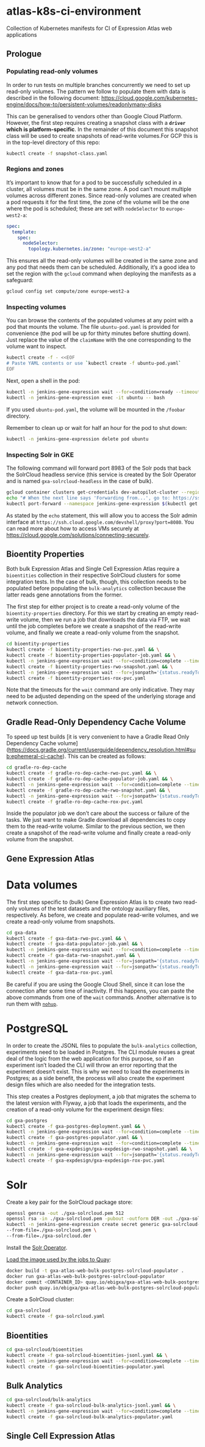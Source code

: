 # atlas-k8s-ci-environment
Collection of Kubernetes manifests for CI of Expression Atlas web applications


## Prologue
### Populating read-only volumes
In order to run tests on multiple branches concurrently we need to set up read-only volumes. The pattern we follow to
populate them with data is described in the following document:
https://cloud.google.com/kubernetes-engine/docs/how-to/persistent-volumes/readonlymany-disks

This can be generalised to vendors other than Google Cloud Platform. However, the first step requires creating a
snapshot class with a **`driver` which is platform-specific**. In the remainder of this document this snapshot class 
will be used to create snapshots of read-write volumes.For GCP this is in the top-level directory of this repo:
```bash
kubectl create -f snapshot-class.yaml
```

### Regions and zones
It’s important to know that for a pod to be successfully scheduled in a cluster, all volumes must be in the same zone.
A pod can’t mount multiple volumes across different zones. Since read-only volumes are created when a pod requests it
for the first time, the zone of the volume will be the one where the pod is scheduled; these are set with
`nodeSelector` to `europe-west2-a`:
```yaml
spec:
  template:
    spec:
      nodeSelector:
        topology.kubernetes.io/zone: "europe-west2-a"
```

This ensures all the read-only volumes will be created in the same zone and any pod that needs them can be scheduled.
Additionally, it’s a good idea to set the region with the `gcloud` command when deploying the manifests as a safeguard:
```bash
gcloud config set compute/zone europe-west2-a
```

### Inspecting volumes
You can browse the contents of the populated volumes at any point with a pod that mounts the volume. The file 
`ubuntu-pod.yaml` is provided for convenience (the pod will be up for thirty minutes before shutting down). Just
replace the value of the `claimName` with the one corresponding to the volume want to inspect.
```bash
kubectl create -f - <<EOF
# Paste YAML contents or use `kubectl create -f ubuntu-pod.yaml`
EOF
```

Next, open a shell in the pod:
```bash
kubectl -n jenkins-gene-expression wait --for=condition=ready --timeout=1h pod ubuntu && \
kubectl -n jenkins-gene-expression exec -it ubuntu -- bash
```

If you used `ubuntu-pod.yaml`, the volume will be mounted in the `/foobar` directory.

Remember to clean up or wait for half an hour for the pod to shut down: 
```bash
kubectl -n jenkins-gene-expression delete pod ubuntu
```

### Inspecting Solr in GKE
The following command will forward port 8983 of the Solr pods that back the SolrCloud headless service (this service is
created by the Solr Operator and is named `gxa-solrcloud-headless` in the case of bulk).
```bash
gcloud container clusters get-credentials dev-autopilot-cluster --region europe-west2 --project prj-int-dev-atlas-app-intg && \
echo "# When the next line says 'Forwarding from...', go to: https://ssh.cloud.google.com/devshell/proxy?port=8080" && \
kubectl port-forward --namespace jenkins-gene-expression $(kubectl get pod --namespace jenkins-gene-expression --selector="solr-cloud=gxa,technology=solr-cloud" --output jsonpath='{.items[0].metadata.name}') 8080:8983
```

As stated by the `echo` statement, this will allow you to access the Solr admin interface at
`https://ssh.cloud.google.com/devshell/proxy?port=8080`. You can read more about how to access VMs securely at
https://cloud.google.com/solutions/connecting-securely.


## Bioentity Properties
Both bulk Expression Atlas and Single Cell Expression Atlas require a `bioentities` collection in their respective
SolrCloud clusters for some integration tests. In the case of bulk, though, this collection needs to be populated
before populating the `bulk-analytics` collection because the latter reads gene annotations from the former.

The first step for either project is to create a read-only volume of the `bioentity-properties` directory. For this we
start by creating an empty read-write volume, then we run a job that downloads the data via FTP, we wait until the job
completes before we create a snapshot of the read-write volume, and finally we create a read-only volume from the
snapshot.
```bash
cd bioentity-properties
kubectl create -f bioentity-properties-rwo-pvc.yaml && \
kubectl create -f bioentity-properties-populator-job.yaml && \
kubectl -n jenkins-gene-expression wait --for=condition=complete --timeout=1h job bioentity-properties-populator && \
kubectl create -f bioentity-properties-rwo-snapshot.yaml && \
kubectl -n jenkins-gene-expression wait --for=jsonpath='{status.readyToUse}'=true --timeout=15m volumesnapshot bioentity-properties-rwo-snapshot && \
kubectl create -f bioentity-properties-rox-pvc.yaml
```

Note that the timeouts for the `wait` command are only indicative. They may need to be adjusted depending on the speed 
of the underlying storage and network connection.

## Gradle Read-Only Dependency Cache Volume
To speed up test builds [it is very convenient to have a Gradle Read Only Dependency Cache volume]
(https://docs.gradle.org/current/userguide/dependency_resolution.html#sub:ephemeral-ci-cache). This can be created
as follows:
```bash
cd gradle-ro-dep-cache
kubectl create -f gradle-ro-dep-cache-rwo-pvc.yaml && \
kubectl create -f gradle-ro-dep-cache-populator-job.yaml && \
kubectl -n jenkins-gene-expression wait --for=condition=complete --timeout=1h job gradle-ro-dep-cache-populator && \
kubectl create -f gradle-ro-dep-cache-rwo-snapshot.yaml && \
kubectl -n jenkins-gene-expression wait --for=jsonpath='{status.readyToUse}'=true --timeout=15m volumesnapshot gradle-7.0-ro-dep-cache-rwo-snapshot && \
kubectl create -f gradle-ro-dep-cache-rox-pvc.yaml
```

Inside the populator job we don’t care about the success or failure of the tasks. We just want to make Gradle download
all dependencies to copy them to the read-write volume. Similar to the previous section, we then create a snapshot of
the read-write volume and finally create a read-only volume from the snapshot.


## Gene Expression Atlas
# Data volumes
The first step specific to (bulk) Gene Expression Atlas is to create two read-only volumes of the test datasets and the
ontology auxiliary files, respectively. As before, we create and populate read-write volumes, and we create a read-only
volume from snapshots.
```bash
cd gxa-data
kubectl create -f gxa-data-rwo-pvc.yaml && \
kubectl create -f gxa-data-populator-job.yaml && \
kubectl -n jenkins-gene-expression wait --for=condition=complete --timeout=6h job gxa-data-populator && \
kubectl create -f gxa-data-rwo-snapshot.yaml && \
kubectl -n jenkins-gene-expression wait --for=jsonpath='{status.readyToUse}'=true --timeout=1h volumesnapshot gxa-data-rwo-snapshot && \
kubectl -n jenkins-gene-expression wait --for=jsonpath='{status.readyToUse}'=true --timeout=15m volumesnapshot gxa-data-ontology-rwo-snapshot && \
kubectl create -f gxa-data-rox-pvc.yaml
```

Be careful if you are using the Google Cloud Shell, since it can lose the connection after some time of inactivity. If
this happens, you can paste the above commands from one of the `wait` commands. Another alternative is to run them
with [`nohup`](https://man7.org/linux/man-pages/man1/nohup.1.html).


# PostgreSQL
In order to create the JSONL files to populate the `bulk-analytics` collection, experiments need to be loaded in 
Postgres. The CLI module reuses a great deal of the logic from the web application for this purpose, so if an
experiment isn’t loaded the CLI will throw an error reporting that the experiment doesn’t exist. This is why we need to
load the experiments in Postgres; as a side benefit, the process will also create the experiment design files which are
also needed for the integration tests.

This step creates a Postgres deployment, a job that migrates the schema to the latest version with Flyway, a job that
loads the experiments, and the creation of a read-only volume for the experiment design files:
```bash
cd gxa-postgres
kubectl create -f gxa-postgres-deployment.yaml && \
kubectl -n jenkins-gene-expression wait --for=condition=complete --timeout=30m job gxa-postgres-migrator && \
kubectl create -f gxa-postgres-populator.yaml && \
kubectl -n jenkins-gene-expression wait --for=condition=complete --timeout=1h job gxa-postgres-populator && \
kubectl create -f gxa-expdesign/gxa-expdesign-rwo-snapshot.yaml && \
kubectl -n jenkins-gene-expression wait --for=jsonpath='{status.readyToUse}'=true --timeout=15m volumesnapshot gxa-expdesign-rwo-snapshot && \
kubectl create -f gxa-expdesign/gxa-expdesign-rox-pvc.yaml
```

# Solr
Create a key pair for the SolrCloud package store:
```bash
openssl genrsa -out ./gxa-solrcloud.pem 512
openssl rsa -in ./gxa-solrcloud.pem -pubout -outform DER -out ./gxa-solrcloud.der
kubectl -n jenkins-gene-expression create secret generic gxa-solrcloud-package-store-keys \
--from-file=./gxa-solrcloud.pem \
--from-file=./gxa-solrcloud.der
```

Install the [Solr Operator](https://solr.apache.org/operator/).

[Load the image used by the jobs to Quay](https://docs.quay.io/solution/getting-started.html):
```bash
docker build -t gxa-atlas-web-bulk-postgres-solrcloud-populator .
docker run gxa-atlas-web-bulk-postgres-solrcloud-populator
docker commit <CONTAINER_ID> quay.io/ebigxa/gxa-atlas-web-bulk-postgres-solrcloud-populator
docker push quay.io/ebigxa/gxa-atlas-web-bulk-postgres-solrcloud-populator:latest
```

Create a SolrCloud cluster:
```bash
cd gxa-solrcloud
kubectl create -f gxa-solrcloud.yaml
```

## Bioentities
```bash
cd gxa-solrcloud/bioentities
kubectl create -f gxa-solrcloud-bioentities-jsonl.yaml && \
kubectl -n jenkins-gene-expression wait --for=condition=complete --timeout=30m job gxa-solrcloud-bioentities-jsonl && \
kubectl create -f gxa-solrcloud-bioentities-populator.yaml
```

## Bulk Analytics
```bash
cd gxa-solrcloud/bulk-analytics
kubectl create -f gxa-solrcloud-bulk-analytics-jsonl.yaml && \
kubectl -n jenkins-gene-expression wait --for=condition=complete --timeout=1h job gxa-solrcloud-bulk-analytics-jsonl && \
kubectl create -f gxa-solrcloud-bulk-analytics-populator.yaml
```

## Single Cell Expression Atlas
